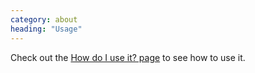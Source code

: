 ```yaml
---
category: about
heading: "Usage"
---
```


Check out the [How do I use it? page](http://dharmafly.github.com/cleanslate/reference) to see how to use it.